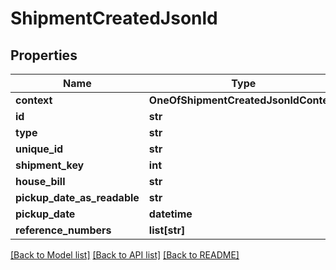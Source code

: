 # ShipmentCreatedJsonld

## Properties
Name | Type | Description | Notes
------------ | ------------- | ------------- | -------------
**context** | **OneOfShipmentCreatedJsonldContext** |  | [optional] 
**id** | **str** |  | [optional] 
**type** | **str** |  | [optional] 
**unique_id** | **str** |  | [optional] 
**shipment_key** | **int** |  | [optional] 
**house_bill** | **str** |  | [optional] 
**pickup_date_as_readable** | **str** |  | [optional] 
**pickup_date** | **datetime** |  | [optional] 
**reference_numbers** | **list[str]** |  | [optional] 

[[Back to Model list]](../README.md#documentation-for-models) [[Back to API list]](../README.md#documentation-for-api-endpoints) [[Back to README]](../README.md)

